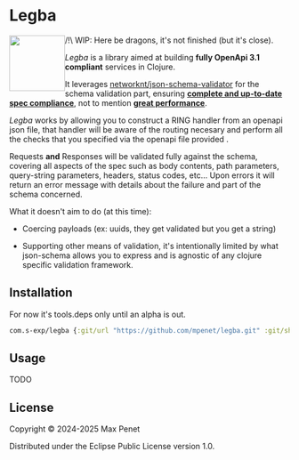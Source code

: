 # Legba 

<img src="https://github.com/user-attachments/assets/7b36b294-8ada-4ef6-bbcc-4e9be4b101f7" width="100" height="100" style="float:left;">

/!\ WIP: Here be dragons, it's not finished (but it's close).

*Legba* is a library aimed at building **fully OpenApi 3.1 compliant** services
in Clojure.

It leverages
[networknt/json-schema-validator](https://github.com/networknt/json-schema-validator)
for the schema validation part, ensuring **[complete and up-to-date spec
compliance](https://www.creekservice.org/json-schema-validation-comparison/functional)**,
not to mention **[great
performance](https://www.creekservice.org/json-schema-validation-comparison/performance)**.

*Legba* works by allowing you to construct a RING handler from an openapi json
file, that handler will be aware of the routing necesary and perform all the
checks that you specified via the openapi file provided .

Requests **and** Responses will be validated fully against the schema, covering
all aspects of the spec such as body contents, path parameters, query-string
parameters, headers, status codes, etc... Upon errors it will return an error
message with details about the failure and part of the schema concerned.

What it doesn't aim to do (at this time):

* Coercing payloads (ex: uuids, they get validated but you get a string)

* Supporting other means of validation, it's intentionally limited by what
  json-schema allows you to express and is agnostic of any clojure specific
  validation framework.
  
## Installation 

For now it's tools.deps only until an alpha is out.

```clj 
com.s-exp/legba {:git/url "https://github.com/mpenet/legba.git" :git/sha "..."}
```

## Usage 

TODO

## License

Copyright © 2024-2025 Max Penet

Distributed under the Eclipse Public License version 1.0.
